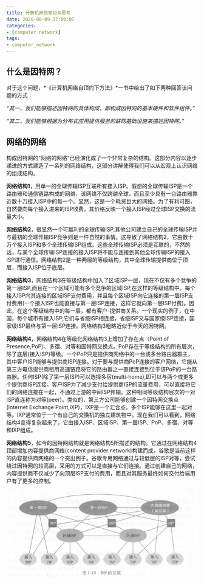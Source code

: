 ```yaml
---
title: 计算机网络笔记与思考
date: 2020-08-09 17:00:07
categories:
- [computer network]
tags:
- computer_network
---
```


## 什么是因特网？

对于这个问题，*《计算机网络自顶向下方法》*一书中给出了如下两种回答该问题的方式：

*“其一，我们能够描述因特网的具体构成，即构成因特网的基本硬件和软件组件。”*

*“其二，我们能够根据为分布式应用提供服务的联网基础设施来描述因特网。”*



## 网络的网络

构成因特网的“网络的网络”已经演化成了一个非常复杂的结构。这部分内容以逐步递进的方式建造了一系列的网络结构，这部分讲解使得我们可以从宏观上认识网络的组成结构。

**网络结构1**，用单一的全球传输ISP互联所有接入ISP。假想的全球传输ISP是一个路由器和通信链路构成的网络，该网络不仅跨越全球，而且至少具有一台路由器靠近数十万接入ISP中的每一个。显然，这是一个耗资巨大的网络。为了有利可图，自然要向每个接入进来的ISP收费，其价格反映一个接入ISP经过全球ISP交换的流量大小。

**网络结构2**，很显然一个可赢利的全球传输ISP,其他公司建立自己的全球传输ISP并与最初的全球传输ISP竞争则是一件自然的事情。这导致了网络结构2，它由数十万个接入ISP和多个全球传输ISP组成。这些全球传输ISP必须是互联的，不然的话，与某个全球传输ISP连接的接入ISP将不能与连接到其他全球传输ISP的接入ISP进行通信。网络结构2是一种两层的等级结构，其中全球传输提供商位于顶层，而接入ISP位于底层。

**网络结构3**，网络结构3在等级结构中加入了区域ISP一层，现在不仅有多个竞争的第一层ISP,而且在一个区域可能有多个竞争的区域ISP,在这样的等级结构中，每个接入ISP向其连接的区域ISP支付费用，并且每个区域ISP向它连接的第一层ISP支付费用(一个接入ISP也能直接与第一层ISP连接，这样它就向第一层ISP付费)。因此，在这个等级结构中的每一层，都有客户-提供商关系。一个现实的例子，在中国，每个城市有接入ISP,它们与省级ISP相连接，省级ISP又与国家级ISP连接，国家级ISP最终与第一层ISP连接。网络结构3粗略近似于今天的因特网。

**网络结构4**，网络结构4在等级化网络结构3上增加了存在点（Point of Presence,PoP）、多宿、对等和因特网交换点。PoP存在于等级结构的所有层次，除了底层(接入ISP)等级。一个PoP只是提供商网络中的一台或多台路由器群主，其中客户ISP能够与提供商ISP连接。对于要与提供商PoP连接的客户网络，它能从第三方电信提供商租用高速链路将它的路由器之一直接连接到位于该PoP的一台路由器。任何ISP(除了第一层ISP)可以选择多宿(multi-home),即可以与两个或更多个提供商ISP连接。客户ISP为了减少支付给提供商ISP的流量费用，可以直接将它们的网络连接在一起，不通过上游的中间ISP传输。这种相同等级结构层次的一对ISP直连称为对等(peer)。类似的，第三方公司能够创建一个因特网交换点(Internet Exchange Point,IXP)，IXP是一个汇合点，多个ISP能够在这里一起对等。IXP通常位于一个有自己的交换机的独立建筑物中。现在我们可以看到，网络结构4变得复杂起来了，它由接入ISP、区域ISP、第一层ISP、PoP、多宿、对等和IXP组成。

**网络结构5**，如今的因特网结构就是网络结构5所描述的结构。它通过在网络结构4顶部增加内容提供商网络(content provider network)构建而成。谷歌是当前这样的内容提供商网络的一个突出例子。谷歌专用网络通过与较低层的ISP对等，尝试绕过因特网的较高层，采用的方式可以是直接与它们连接。通过创建自己的网络，内容提供商不仅减少了向顶层ISP支付的费用，而且对其服务最终如何交付给端用户有了更多的控制。

![](./images/ISP的互联.jpg)

